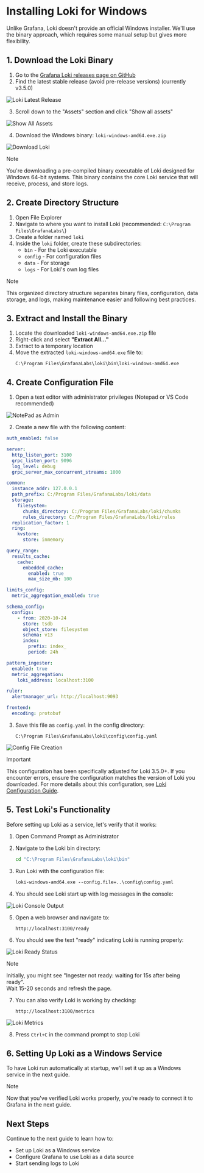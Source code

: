# Installing Loki for Windows

Unlike Grafana, Loki doesn't provide an official Windows installer. We'll use the binary approach, which requires some manual setup but gives more flexibility.

## 1. Download the Loki Binary

1. Go to the [Grafana Loki releases page on GitHub](https://github.com/grafana/loki/releases/)
2. Find the latest stable release (avoid pre-release versions) (currently v3.5.0)

![Loki Latest Release](../images/loki_find_latest.png)

3. Scroll down to the "Assets" section and click "Show all assets"

![Show All Assets](../images/click_show_all_assets.png)

4. Download the Windows binary: `loki-windows-amd64.exe.zip`

![Download Loki](../images/loki-windows-amd64-exe-zip.png)

> [!NOTE]
> You're downloading a pre-compiled binary executable of Loki designed for Windows 64-bit systems. This binary contains the core Loki service that will receive, process, and store logs.

## 2. Create Directory Structure

1. Open File Explorer
2. Navigate to where you want to install Loki (recommended: `C:\Program Files\GrafanaLabs\`)
3. Create a folder named `loki`
4. Inside the `loki` folder, create these subdirectories:
   - `bin` - For the Loki executable
   - `config` - For configuration files
   - `data` - For storage
   - `logs` - For Loki's own log files

> [!NOTE]
> This organized directory structure separates binary files, configuration, data storage, and logs, making maintenance easier and following best practices.

## 3. Extract and Install the Binary

1. Locate the downloaded `loki-windows-amd64.exe.zip` file
2. Right-click and select **"Extract All..."**
3. Extract to a temporary location
4. Move the extracted `loki-windows-amd64.exe` file to:
   ```
   C:\Program Files\GrafanaLabs\loki\bin\loki-windows-amd64.exe
   ```

## 4. Create Configuration File

1. Open a text editor with administrator privileges (Notepad or VS Code recommended)

![NotePad as Admin](../images/Notepad_run_as_admin.png)

2. Create a new file with the following content:

```yaml
auth_enabled: false

server:
  http_listen_port: 3100
  grpc_listen_port: 9096
  log_level: debug
  grpc_server_max_concurrent_streams: 1000

common:
  instance_addr: 127.0.0.1
  path_prefix: C:/Program Files/GrafanaLabs/loki/data
  storage:
    filesystem:
      chunks_directory: C:/Program Files/GrafanaLabs/loki/chunks
      rules_directory: C:/Program Files/GrafanaLabs/loki/rules
  replication_factor: 1
  ring:
    kvstore:
      store: inmemory

query_range:
  results_cache:
    cache:
      embedded_cache:
        enabled: true
        max_size_mb: 100

limits_config:
  metric_aggregation_enabled: true

schema_config:
  configs:
    - from: 2020-10-24
      store: tsdb
      object_store: filesystem
      schema: v13
      index:
        prefix: index_
        period: 24h

pattern_ingester:
  enabled: true
  metric_aggregation:
    loki_address: localhost:3100

ruler:
  alertmanager_url: http://localhost:9093

frontend:
  encoding: protobuf
```

3. Save this file as `config.yaml` in the config directory:
   ```
   C:\Program Files\GrafanaLabs\loki\config\config.yaml
   ```

![Config File Creation](../images/notepad_config_yaml.png)

> [!IMPORTANT]
> This configuration has been specifically adjusted for Loki 3.5.0+. If you encounter errors, ensure the configuration matches the version of Loki you downloaded. For more details about this configuration, see [Loki Configuration Guide](../extra/Loki_config_yaml_explanation.md).

## 5. Test Loki's Functionality

Before setting up Loki as a service, let's verify that it works:

1. Open Command Prompt as Administrator
2. Navigate to the Loki bin directory:
   ```cmd
   cd "C:\Program Files\GrafanaLabs\loki\bin"
   ```

3. Run Loki with the configuration file:
   ```cmd
   loki-windows-amd64.exe --config.file=..\config\config.yaml
   ```

4. You should see Loki start up with log messages in the console:

![Loki Console Output](../images/cmd_log.png)

5. Open a web browser and navigate to:
   ```
   http://localhost:3100/ready
   ```

6. You should see the text "ready" indicating Loki is running properly:

![Loki Ready Status](../images/local_ready.png)

   > [!NOTE]
   > Initially, you might see "Ingester not ready: waiting for 15s after being ready".  
   > Wait 15-20 seconds and refresh the page.

7. You can also verify Loki is working by checking:
   ```
   http://localhost:3100/metrics
   ```

![Loki Metrics](../images/verify_after_command_runs.png)

8. Press `Ctrl+C` in the command prompt to stop Loki

## 6. Setting Up Loki as a Windows Service

To have Loki run automatically at startup, we'll set it up as a Windows service in the next guide.

> [!NOTE]
> Now that you've verified Loki works properly, you're ready to connect it to Grafana in the next guide.

## Next Steps

Continue to the next guide to learn how to:
- Set up Loki as a Windows service
- Configure Grafana to use Loki as a data source
- Start sending logs to Loki
